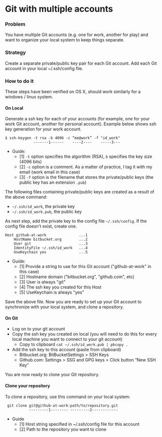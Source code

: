 # Git with multiple accounts

### Problem

You have multiple Git accounts (e.g. one for work, another for play) and want to organize your local system to keep things separate.

### Strategy

Create a separate private/public key pair for each Git account. Add each Git account in your local ~/.ssh/config file.

### How to do it

These steps have been verified on OS X, should work similarly for a windows / linux system.

#### On Local

Generate a ssh key for each of your accounts (for example, one for your work Git account, another for personal account). Example below shows ssh key generation for your work account. 

```
$ ssh-keygen -t rsa -b 4096 -c “me@work” -f "id_work"
             -------1------    ----2----    -----3---
```
* Guide:
  - [1] `-t`  option specifies the algorithm (RSA), `b` specifies the key size (4096 bits)
  - [2] `-c` option is a comment. As a matter of practice, I tag it with my email (work email in this case)
  - [3] `-f` option is the filename that stores the private/public keys (the public key has an extension `.pub`)

The following files containing private/public keys are created as a result of the above command:

* 	`~/.ssh/id_work`, the private key
* 	`~/.ssh/id_work.pub`, the public key

As next step, add the private key to the config file `~/.ssh/config`. If the config file doesn't exist, create one.

```
Host github-at-work               ...1
    HostName bitbucket.org        ...2
    User git                      ...3
    IdentityFile ~/.ssh/id_work   ...4
    UseKeychain yes               ...5
```

* Guide:
  * [1] Provide a string to use for this Git account ("github-at-work" in this case)
  * [2] Hostname domain ("bitbucket.org", "github.com", etc)
  * [3] User is always "git"
  * [4] The ssh key you created for this Host
  * [5] UseKeychain is always "yes"

Save the above file. Now you are ready to set up your Git account to synchronize with your local system, and clone a repository.

#### On Git

* Log on to your git account
* Copy the ssh key you created on local (you will need to do this for every local machine you want to connect to your git account)
  * Copy to clipboard `cat ~/.ssh/id_work.pub | pbcopy .`
* Add the ssh key to this account (paste from clipboard)
  * Bitbucket.org: BitBucketSettings > SSH Keys
  * Github.com: Settings > SSG and GPG keys > Click button “New SSH Key”

You are now ready to clone your Git repository.

#### Clone your repository
To clone a repository, use this command on your local system:

     git clone git@github-at-work:path/to/repository.git
               ---------1-------- ---------2------------

* Guide
  * [1] Host string specified in ~/.ssh/config file for this account
  * [2] Path to the repository you want to clone

